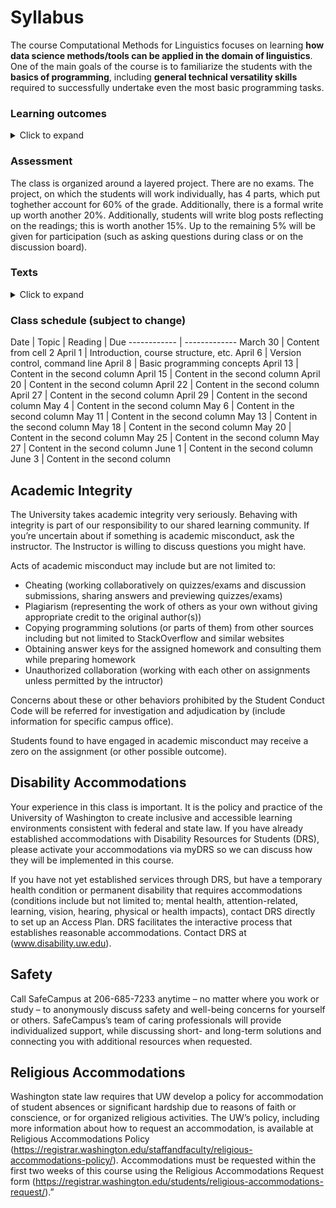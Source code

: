 # Syllabus

The course Computational Methods for Linguistics focuses on learning **how data science methods/tools can be applied in the domain of linguistics**. One of the main goals of the course is to familiarize the students with the **basics of programming**, including **general technical versatility skills** required to successfully undertake even the most basic programming tasks. 

### Learning outcomes 
<details>
  <summary>Click to expand</summary>
  
Students will learn about what counts as data in computational linguistics, as well as how linguistic theory and questions dictate which computational methods are employed. Similarly, students will learn about ethical and social implications of data uses in linguistics. Students will learn basic programming concepts and how to learn a range of programs (specific programming language TBD). They will also learn how to use command-line interface and version control. The will learn a range of techniques for data cleaning, representing data as vectors, thoughtfully choosing a model, loading the data into the model, running the model, and interpreting and visualizing results.
</details>

### Assessment
The class is organized around a layered project. There are no exams. The project, on which the students will work individually, has 4 parts, which put toghether account for 60% of the grade. Additionally, there is a formal write up worth another 20%. Additionally, students will write blog posts reflecting on the readings; this is worth another 15%. Up to the remaining 5% will be given for participation (such as asking questions during class or on the discussion board).

### Texts
<details>
  <summary>Click to expand</summary>
  

There are no required textbooks, though there will be plenty of reading, all available online.
Recommended text (for those who have not taken LING200): *Language Files 12*
You may find books like *R for everyone* helpful, or an analagous book on python programming language, but in general we will rely on online resources.
</details>

### Class schedule (subject to change)

Date | Topic | Reading | Due
------------ | -------------
March 30 | Content from cell 2
April 1 | Introduction, course structure, etc.
April 6 | Version control, command line
April 8 | Basic programming concepts
April 13 | Content in the second column
April 15 | Content in the second column
April 20 | Content in the second column
April 22 | Content in the second column
April 27 | Content in the second column
April 29 | Content in the second column
May 4 | Content in the second column
May 6 | Content in the second column
May 11 | Content in the second column
May 13 | Content in the second column
May 18 | Content in the second column
May 20 | Content in the second column
May 25 | Content in the second column
May 27 | Content in the second column
June 1 | Content in the second column
June 3 | Content in the second column


## Academic Integrity
The University takes academic integrity very seriously. Behaving with integrity is part of our responsibility to our shared learning community. If you’re uncertain about if something is academic misconduct, ask the instructor. The Instructor is willing to discuss questions you might have.

Acts of academic misconduct may include but are not limited to:

- Cheating (working collaboratively on quizzes/exams and discussion submissions, sharing answers and previewing quizzes/exams)
- Plagiarism (representing the work of others as your own without giving appropriate credit to the original author(s))
- Copying programming solutions (or parts of them) from other sources including but not limited to StackOverflow and similar websites
- Obtaining answer keys for the assigned homework and consulting them while preparing homework
- Unauthorized collaboration (working with each other on assignments unless permitted by the intructor)

Concerns about these or other behaviors prohibited by the Student Conduct Code will be referred for investigation and adjudication by (include information for specific campus office).

Students found to have engaged in academic misconduct may receive a zero on the assignment (or other possible outcome).

## Disability Accommodations 
Your experience in this class is important. It is the policy and practice of the University of Washington to create inclusive and accessible learning environments consistent with federal and state law. If you have already established accommodations with Disability Resources for Students (DRS), please activate your accommodations via myDRS so we can discuss how they will be implemented in this course.

If you have not yet established services through DRS, but have a temporary health condition or permanent disability that requires accommodations (conditions include but not limited to; mental health, attention-related, learning, vision, hearing, physical or health impacts), contact DRS directly to set up an Access Plan. DRS facilitates the interactive process that establishes reasonable accommodations. Contact DRS at (www.disability.uw.edu).

## Safety 
Call SafeCampus at 206-685-7233 anytime – no matter where you work or study – to anonymously discuss safety and well-being concerns for yourself or others. SafeCampus’s team of caring professionals will provide individualized support, while discussing short- and long-term solutions and connecting you with additional resources when requested.

## Religious Accommodations 

Washington state law requires that UW develop a policy for accommodation of student absences or significant hardship due to reasons of faith or conscience, or for organized religious activities. The UW’s policy, including more information about how to request an accommodation, is available at Religious Accommodations Policy (https://registrar.washington.edu/staffandfaculty/religious-accommodations-policy/). Accommodations must be requested within the first two weeks of this course using the Religious Accommodations Request form (https://registrar.washington.edu/students/religious-accommodations-request/).”
